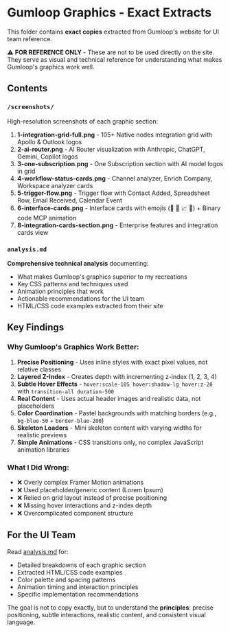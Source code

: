 # Gumloop Graphics - Exact Extracts

This folder contains **exact copies** extracted from Gumloop's website for UI team reference.

⚠️ **FOR REFERENCE ONLY** - These are not to be used directly on the site. They serve as visual and technical reference for understanding what makes Gumloop's graphics work well.

## Contents

### `/screenshots/`
High-resolution screenshots of each graphic section:

1. **1-integration-grid-full.png** - 105+ Native nodes integration grid with Apollo & Outlook logos
2. **2-ai-router.png** - AI Router visualization with Anthropic, ChatGPT, Gemini, Copilot logos
3. **3-one-subscription.png** - One Subscription section with AI model logos in grid
4. **4-workflow-status-cards.png** - Channel analyzer, Enrich Company, Workspace analyzer cards
5. **5-trigger-flow.png** - Trigger flow with Contact Added, Spreadsheet Row, Email Received, Calendar Event
6. **6-interface-cards.png** - Interface cards with emojis (💼 🎥 📈 📝) + Binary code MCP animation
7. **8-integration-cards-section.png** - Enterprise features and integration cards view

### `analysis.md`
**Comprehensive technical analysis** documenting:
- What makes Gumloop's graphics superior to my recreations
- Key CSS patterns and techniques used
- Animation principles that work
- Actionable recommendations for the UI team
- HTML/CSS code examples extracted from their site

## Key Findings

### Why Gumloop's Graphics Work Better:

1. **Precise Positioning** - Uses inline styles with exact pixel values, not relative classes
2. **Layered Z-Index** - Creates depth with incrementing z-index (1, 2, 3, 4)
3. **Subtle Hover Effects** - `hover:scale-105 hover:shadow-lg hover:z-20` with `transition-all duration-500`
4. **Real Content** - Uses actual header images and realistic data, not placeholders
5. **Color Coordination** - Pastel backgrounds with matching borders (e.g., `bg-blue-50` + `border-blue-200`)
6. **Skeleton Loaders** - Mini skeleton content with varying widths for realistic previews
7. **Simple Animations** - CSS transitions only, no complex JavaScript animation libraries

### What I Did Wrong:

- ❌ Overly complex Framer Motion animations
- ❌ Used placeholder/generic content (Lorem Ipsum)
- ❌ Relied on grid layout instead of precise positioning
- ❌ Missing hover interactions and z-index depth
- ❌ Overcomplicated component structure

## For the UI Team

Read [analysis.md](./analysis.md) for:
- Detailed breakdowns of each graphic section
- Extracted HTML/CSS code examples
- Color palette and spacing patterns
- Animation timing and interaction principles
- Specific implementation recommendations

The goal is not to copy exactly, but to understand the **principles**: precise positioning, subtle interactions, realistic content, and consistent visual language.
